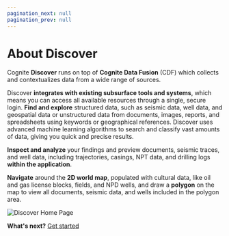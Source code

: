 ```yaml
---
pagination_next: null
pagination_prev: null
---
```


# About Discover

Cognite **Discover** runs on top of **Cognite Data Fusion** (CDF) which collects and contextualizes data from a wide range of sources.

Discover **integrates with existing subsurface tools and systems**, which means you can access all available resources through a single, secure login. **Find and explore** structured data, such as seismic data, well data, and geospatial data or unstructured data from documents, images, reports, and spreadsheets using keywords or geographical references. Discover uses advanced machine learning algorithms to search and classify vast amounts of data, giving you quick and precise results.

**Inspect and analyze** your findings and preview documents, seismic traces, and well data, including trajectories, casings, NPT data, and drilling logs **within the application**.

**Navigate** around the **2D world map**, populated with cultural data, like oil and gas license blocks, fields, and NPD wells, and draw a **polygon** on the map to view all documents, seismic data, and wells included in the polygon area.

<!-- ![Discover Home Page](/images/discover/landing_page.png) -->
<!-- <img className="media-center" src="/images/discover/landing_page.png" alt="Discover home page " width="100%"/> -->

<img className="media-center" src="https://apps-cdn.cogniteapp.com/@cognite/docs-portal-images/1.0.0/images/discover/landing_page.png" alt="Discover Home Page"/>


**What's next?** [Get started](/discover/guides/access.md)
